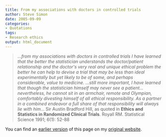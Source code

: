 ```yaml
---
title: From my associations with doctors in controlled trials
author: Steve Simon
date: 2005-09-09
categories:
- Quotations
tags:
- Research ethics
output: html_document
---
```

> *\...from my associations with doctors in controlled trials I have
> learned that the better the statistician understands the
> doctor/patient relationship and the doctor's very real and unique
> ethical problem the better he can help to devise a trial that may be
> less than ideal experimentally but yet likely to be of some, and
> perhaps considerable, value to medicine. \...still more important, I
> have learned that though the statistician himself may never see a
> patient\... nevertheless, he cannot sit in an armchair, remote and
> Olympian, comfortably divesting himself of all ethical responsibility.
> As a partner in a combined endeavor a full share of that
> responsibility will always lie with him\...* Sir Austin Bradford Hill,
> as quoted in **Ethics and Statistics in Randomized Clinical Trials**.
> Royall RM. Statistical Science 1991; 6(1): 52-88

You can find an [earlier version][sim1] of this page on my [original website][sim2].


[sim1]: http://www.pmean.com/05/FromMyAssociations.html
[sim2]: http://www.pmean.com/original_site.html

